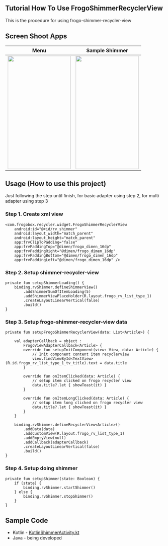 ## Tutorial How To Use FrogoShimmerRecyclerView
This is the procedure for using frogo-shimmer-recycler-view

## Screen Shoot Apps

|        Menu       |             Sample Shimmer   |
|:------------------:|:----------------------------:|
|<img width="200px" height="360px" src="https://raw.githubusercontent.com/amirisback/frogo-recycler-view/master/docs/image/ss_main.png"> | <img width="200px" height="360px" src="https://raw.githubusercontent.com/amirisback/frogo-recycler-view/master/docs/image/sample_shimmer.gif"> |

## Usage (How to use this project)
Just following the step until finish, for basic adapter using step 2, for multi adapter using step 3
    
### Step 1. Create xml view
    
    <com.frogobox.recycler.widget.FrogoShimmerRecyclerView
        android:id="@+id/rv_shimmer"
        android:layout_width="match_parent"
        android:layout_height="match_parent"
        app:frvClipToPadding="false"
        app:frvPaddingTop="@dimen/frogo_dimen_16dp"
        app:frvPaddingRight="@dimen/frogo_dimen_16dp"
        app:frvPaddingBottom="@dimen/frogo_dimen_16dp"
        app:frvPaddingLeft="@dimen/frogo_dimen_16dp" />
    	 	
### Step 2. Setup shimmer-recycler-view

    private fun setupShimmerLoading() {
        binding.rvShimmer.defineShimmerView()
            .addShimmerSumOfItemLoading(5)
            .addShimmerViewPlaceHolder(R.layout.frogo_rv_list_type_1)
            .createLayoutLinearVertical(false)
            .build()
    }

### Step 3. Setup frogo-shimmer-recycler-view data

    private fun setupFrogoShimmerRecyclerView(data: List<Article>) {

        val adapterCallback = object :
            FrogoViewAdapterCallback<Article> {
            override fun setupInitComponent(view: View, data: Article) {
                // Init component content item recyclerview
                view.findViewById<TextView>(R.id.frogo_rv_list_type_1_tv_title).text = data.title
            }

            override fun onItemClicked(data: Article) {
                // setup item clicked on frogo recycler view
                data.title?.let { showToast(it) }
            }

            override fun onItemLongClicked(data: Article) {
                // setup item long clicked on frogo recycler view
                data.title?.let { showToast(it) }
            }
        }

        binding.rvShimmer.defineRecyclerView<Article>()
            .addData(data)
            .addCustomView(R.layout.frogo_rv_list_type_1)
            .addEmptyView(null)
            .addCallback(adapterCallback)
            .createLayoutLinearVertical(false)
            .build()
    }
    
### Step 4. Setup doing shimmer 

    private fun setupShimmer(state: Boolean) {
        if (state) {
            binding.rvShimmer.startShimmer()
        } else {
            binding.rvShimmer.stopShimmer()
        }
    }

## Sample Code
- Kotlin - [KotlinShimmerActivity.kt](https://github.com/amirisback/frogo-recycler-view/blob/master/app/src/main/java/com/frogobox/recycler/sample/kotlin/noadapter/KotlinShimmerActivity.kt)
- Java - being developed